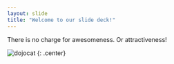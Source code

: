 ```yaml
---
layout: slide
title: "Welcome to our slide deck!"
---
```

There is no charge for awesomeness.  Or attractiveness!

![dojocat](https://octodex.github.com/images/dojocat.jpg)
{: .center}
